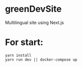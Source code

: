 # greenDevSite
Multilingual site using Next.js

# For start:
    yarn install
    yarn run dev || docker-compose up
